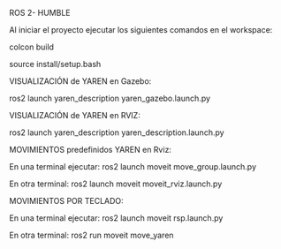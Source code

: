 ROS 2- HUMBLE

Al iniciar el proyecto ejecutar los siguientes comandos en el workspace:

colcon build

source install/setup.bash 


VISUALIZACIÓN de YAREN en Gazebo: 

ros2 launch yaren_description yaren_gazebo.launch.py 

VISUALIZACIÓN de YAREN en RVIZ:

ros2 launch yaren_description yaren_description.launch.py


MOVIMIENTOS predefinidos YAREN en Rviz:

En una terminal ejecutar: ros2 launch moveit move_group.launch.py

En otra terminal: ros2 launch moveit moveit_rviz.launch.py

MOVIMIENTOS POR TECLADO:

En una terminal ejecutar: ros2 launch moveit rsp.launch.py

En otra terminal: ros2 run moveit move_yaren
